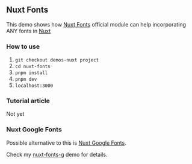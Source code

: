 ## Nuxt Fonts
This demo shows how [Nuxt Fonts](https://google-fonts.nuxtjs.org/) official module can help incorporating ANY fonts in [Nuxt](https://nuxt.com/)

### How to use
1. `git checkout demos-nuxt project`
2. `cd nuxt-fonts`
3. `pnpm install`
4. `pnpm dev` 
5. `localhost:3000` 

### Tutorial article
Not yet

### Nuxt Google Fonts
Possible alternative to this is [Nuxt Google Fonts](https://google-fonts.nuxtjs.org/).

Check my [nuxt-fonts-g](https://github.com/AloisSeckar/demos-nuxt/tree/main/nuxt-fonts) demo for details.
